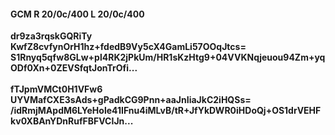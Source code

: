 #### GCM R 20/0c/400 L 20/0c/400
**dr9za3rqskGQRiTy**<br/>**KwfZ8cvfynOrH1hz+fdedB9Vy5cX4GamLi57OOqJtcs=**<br/>**S1Rnyq5qfw8GLw+pl4RK2jPkUm/HR1sKzHtg9+04VVKNqjeuou94Zm+yqODf0Xn+0ZEVSfqtJonTrOfi...**<br/><br/>
**fTJpmVMCt0H1VFw6**<br/>**UYVMafCXE3sAds+gPadkCG9Pnn+aaJnIiaJkC2iHQSs=**<br/>**/idRmjMApdM6LYeHole41IFnu4iMLvB/tR+JfYkDWR0iHDoQj+OS1drVEHFkv0XBAnYDnRufFBFVCIJn...**